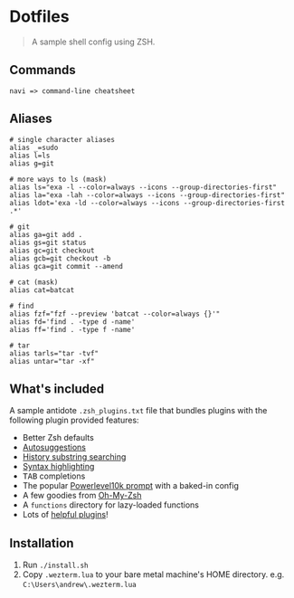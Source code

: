 # Dotfiles

> A sample shell config using ZSH.

## Commands

```
navi => command-line cheatsheet
```

## Aliases

```
# single character aliases
alias _=sudo
alias l=ls
alias g=git

# more ways to ls (mask)
alias ls="exa -l --color=always --icons --group-directories-first"
alias la="exa -lah --color=always --icons --group-directories-first"
alias ldot='exa -ld --color=always --icons --group-directories-first .*'

# git
alias ga=git add .
alias gs=git status
alias gc=git checkout
alias gcb=git checkout -b
alias gca=git commit --amend

# cat (mask)
alias cat=batcat

# find
alias fzf="fzf --preview 'batcat --color=always {}'"
alias fd='find . -type d -name'
alias ff='find . -type f -name'

# tar
alias tarls="tar -tvf"
alias untar="tar -xf"
```

## What's included

A sample antidote `.zsh_plugins.txt` file that bundles plugins with the following plugin provided features:
- Better Zsh defaults
- [Autosuggestions](https://github.com/zsh-users/zsh-autosuggestions)
- [History substring searching](https://github.com/zsh-users/zsh-history-substring-search)
- [Syntax highlighting](https://github.com/zdharma-continuum/fast-syntax-highlighting)
- <kbd>TAB</kbd> completions
- The popular [Powerlevel10k prompt](https://github.com/romkatv/powerlevel10k) with a baked-in config
- A few goodies from [Oh-My-Zsh](https://github.com/ohmyzsh/ohmyzsh)
- A `functions` directory for lazy-loaded functions
- Lots of [helpful plugins](https://github.com/unixorn/awesome-zsh-plugins)!

## Installation

1. Run `./install.sh`
2. Copy `.wezterm.lua` to your bare metal machine's HOME directory. e.g. `C:\Users\andrew\.wezterm.lua`